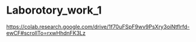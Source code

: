 # Laborotory_work_1

https://colab.research.google.com/drive/1f70uFSpF9wv9PsXry3oiNtflrfd-ewCF#scrollTo=rxwHhdnFK3Lz
